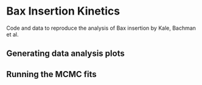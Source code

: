 # Bax Insertion Kinetics

Code and data to reproduce the analysis of Bax insertion by Kale, Bachman et al.

## Generating data analysis plots


## Running the MCMC fits


